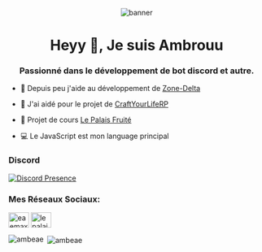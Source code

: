 <p align="center"> <img src="https://cdn.discordapp.com/banners/420677579645779978/41cac8a52a017ad5b9b3e69c513e4295.png?size=4096" alt="banner"/></a> </p>

<h1 align="center">Heyy 👋, Je suis Ambrouu</h1>
<h3 align="center">Passionné dans le développement de bot discord et autre.</h3>

- 🔭 Depuis peu j'aide au développement de [Zone-Delta](https://zone-delta.fr)

- 🤝 J'ai aidé pour le projet de [CraftYourLifeRP](https://craftyourliferp.fr)

- 🍞 Projet de cours [Le Palais Fruité](https://lepalaisfruite.fr)

- 💻 Le JavaScript est mon language principal</a>

<h3 align="left">Discord</h3>

[![Discord Presence](https://lanyard.cnrad.dev/api/420677579645779978?hideDiscrim=true)](https://discord.com/users/420677579645779978)


<h3 align="left">Mes Réseaux Sociaux:</h3>
<p align="left">
<a href="https://twitter.com/eaemaxime_" target="blank"><img align="center" src="https://raw.githubusercontent.com/rahuldkjain/github-profile-readme-generator/master/src/images/icons/Social/twitter.svg" alt="eaemaxime_" height="30" width="40" /></a>
<a href="https://instagram.com/lepalaisfruite_" target="blank"><img align="center" src="https://raw.githubusercontent.com/rahuldkjain/github-profile-readme-generator/master/src/images/icons/Social/instagram.svg" alt="lepalaisfruite_" height="30" width="40" /></a>
</p>

<p><img align="left" src="https://github-readme-stats.vercel.app/api/top-langs?username=ambeae&show_icons=true&locale=fr&layout=compact" alt="ambeae" /></p>

<p>&nbsp;<img align="center" src="https://github-readme-stats.vercel.app/api?username=ambeae&show_icons=true&locale=fr" alt="ambeae" /></p>


